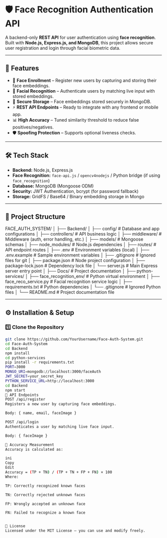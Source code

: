 # 🛡️ Face Recognition Authentication API

A backend-only **REST API** for user authentication using **face recognition**.  
Built with **Node.js, Express.js, and MongoDB**, this project allows secure user registration and login through facial biometric data.

---

## 🚀 Features
- 📸 **Face Enrollment** – Register new users by capturing and storing their face embeddings.
- 🧠 **Facial Recognition** – Authenticate users by matching live input with stored embeddings.
- 🔐 **Secure Storage** – Face embeddings stored securely in MongoDB.
- ⚡ **REST API Endpoints** – Ready to integrate with any frontend or mobile app.
- 📊 **High Accuracy** – Tuned similarity threshold to reduce false positives/negatives.
- 🛡️ **Spoofing Protection** – Supports optional liveness checks.

---

## 🛠️ Tech Stack
- **Backend:** Node.js, Express.js
- **Face Recognition:** `face-api.js` / `opencv4nodejs` / Python bridge (if using `face_recognition`)
- **Database:** MongoDB (Mongoose ODM)
- **Security:** JWT Authentication, bcrypt (for password fallback)
- **Storage:** GridFS / Base64 / Binary embedding storage in Mongo

---

## 📂 Project Structure
FACE_AUTH_SYSTEM/
│
├── Backend/
│ ├── config/ # Database and app configurations
│ ├── controllers/ # API business logic
│ ├── middleware/ # Middleware (auth, error handling, etc.)
│ ├── models/ # Mongoose schemas
│ ├── node_modules/ # Node.js dependencies
│ ├── routes/ # API endpoint routes
│ ├── .env # Environment variables (local)
│ ├── .env.example # Sample environment variables
│ ├── .gitignore # Ignored files for git
│ ├── package.json # Node project configuration
│ ├── package-lock.json # Dependency lock file
│ └── server.js # Main Express server entry point
│
├── Docs/ # Project documentation
│
├── python-services/
│ ├── face_recognition_env/ # Python virtual environment
│ ├── face_reco_service.py # Facial recognition service logic
│ ├── requirements.txt # Python dependencies
│ └── .gitignore # Ignored Python files
│
└── README.md # Project documentation file

---

## ⚙️ Installation & Setup

### 1️⃣ Clone the Repository
```bash
git clone https://github.com/YourUsername/Face-Auth-System.git
cd Face-Auth-System
cd Backend
npm install
cd python-services
pip install -r requirements.txt
PORT=3000
MONGO_URI=mongodb://localhost:3000/faceAuth
JWT_SECRET=your_secret_key
PYTHON_SERVICE_URL=http://localhost:3000
cd Backend
npm start
📡 API Endpoints
POST /api/register
Registers a new user by capturing face embeddings.

Body: { name, email, faceImage }

POST /api/login
Authenticates a user by matching live face input.

Body: { faceImage }

📏 Accuracy Measurement
Accuracy is calculated as:

ini
Copy
Edit
Accuracy = (TP + TN) / (TP + TN + FP + FN) × 100
Where:

TP: Correctly recognized known faces

TN: Correctly rejected unknown faces

FP: Wrongly accepted an unknown face

FN: Failed to recognize a known face


📜 License
Licensed under the MIT License – you can use and modify freely.
